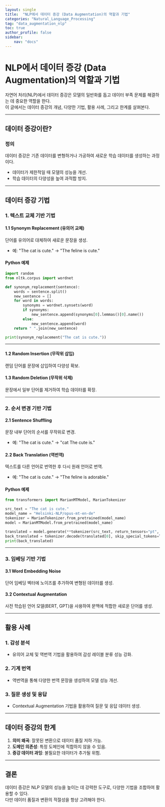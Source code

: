 ```yaml
---
layout: single
title:  "NLP에서 데이터 증강 (Data Augmentation)의 역할과 기법"
categories: "Natural_Language_Processing"
tag: "data_augmentation_nlp"
toc: true
author_profile: false
sidebar:
    nav: "docs"
---
```


# NLP에서 데이터 증강 (Data Augmentation)의 역할과 기법

자연어 처리(NLP)에서 데이터 증강은 모델의 일반화를 돕고 데이터 부족 문제를 해결하는 데 중요한 역할을 한다.  
이 글에서는 데이터 증강의 개념, 다양한 기법, 활용 사례, 그리고 한계를 살펴본다.

---

## 데이터 증강이란?

### 정의
데이터 증강은 기존 데이터를 변형하거나 가공하여 새로운 학습 데이터를 생성하는 과정이다.  
- 데이터가 제한적일 때 모델의 성능을 개선.  
- 학습 데이터의 다양성을 높여 과적합 방지.

---

## 데이터 증강 기법

### 1. **텍스트 교체 기반 기법**

#### 1.1 **Synonym Replacement (유의어 교체)**
단어를 유의어로 대체하여 새로운 문장을 생성.

- 예: "The cat is cute." → "The feline is cute."

#### Python 예제
```python
import random
from nltk.corpus import wordnet

def synonym_replacement(sentence):
    words = sentence.split()
    new_sentence = []
    for word in words:
        synonyms = wordnet.synsets(word)
        if synonyms:
            new_sentence.append(synonyms[0].lemmas()[0].name())
        else:
            new_sentence.append(word)
    return " ".join(new_sentence)

print(synonym_replacement("The cat is cute."))
```

---

#### 1.2 **Random Insertion (무작위 삽입)**
랜덤 단어를 문장에 삽입하여 다양성 확보.

#### 1.3 **Random Deletion (무작위 삭제)**
문장에서 일부 단어를 제거하여 학습 데이터를 확장.

---

### 2. **순서 변경 기반 기법**

#### 2.1 **Sentence Shuffling**
문장 내부 단어의 순서를 무작위로 변경.  
- 예: "The cat is cute." → "cat The cute is."

#### 2.2 **Back Translation (역번역)**
텍스트를 다른 언어로 번역한 후 다시 원래 언어로 번역.  
- 예: "The cat is cute." → "The feline is adorable."

#### Python 예제
```python
from transformers import MarianMTModel, MarianTokenizer

src_text = "The cat is cute."
model_name = "Helsinki-NLP/opus-mt-en-de"
tokenizer = MarianTokenizer.from_pretrained(model_name)
model = MarianMTModel.from_pretrained(model_name)

translated = model.generate(**tokenizer(src_text, return_tensors="pt", padding=True))
back_translated = tokenizer.decode(translated[0], skip_special_tokens=True)
print(back_translated)
```

---

### 3. **임베딩 기반 기법**

#### 3.1 **Word Embedding Noise**
단어 임베딩 벡터에 노이즈를 추가하여 변형된 데이터를 생성.

#### 3.2 **Contextual Augmentation**
사전 학습된 언어 모델(BERT, GPT)을 사용하여 문맥에 적합한 새로운 단어를 생성.

---

## 활용 사례

### 1. **감성 분석**
- 유의어 교체 및 역번역 기법을 활용하여 감성 레이블 분류 성능 강화.

### 2. **기계 번역**
- 역번역을 통해 다양한 번역 문장을 생성하여 모델 성능 개선.

### 3. **질문 생성 및 응답**
- Contextual Augmentation 기법을 활용하여 질문 및 응답 데이터 생성.

---

## 데이터 증강의 한계

1. **의미 왜곡**: 잘못된 변환으로 데이터 품질 저하 가능.  
2. **도메인 의존성**: 특정 도메인에 적합하지 않을 수 있음.  
3. **증강 데이터 과잉**: 불필요한 데이터가 추가될 위험.  

---

## 결론

데이터 증강은 NLP 모델의 성능을 높이는 데 강력한 도구로, 다양한 기법을 조합하여 활용할 수 있다.  
다만 데이터 품질과 변환의 적절성을 항상 고려해야 한다.
